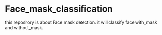 # Face_mask_classification
this repository is about Face mask detection. it will classify face  with_mask and without_mask.
